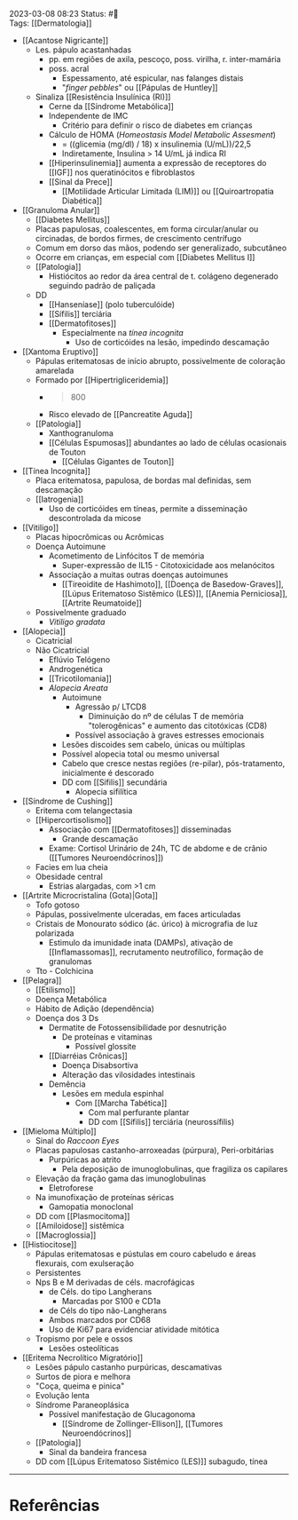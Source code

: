 2023-03-08 08:23
Status: #🌲    
Tags: [[Dermatologia]]
<br/>
- [[Acantose Nigricante]]
	- Les. pápulo acastanhadas
		- pp. em regiões de axila, pescoço, poss. virilha, r. inter-mamária
		- poss. acral
			- Espessamento, até espicular, nas falanges distais
			- "_finger pebbles_" ou [[Pápulas de Huntley]]
	- Sinaliza [[Resistência Insulínica (RI)]]
		- Cerne da [[Síndrome Metabólica]]
		- Independente de IMC
			- Critério para definir o risco de diabetes em crianças
		- Cálculo de HOMA (_Homeostasis Model Metabolic Assesment_)
			- = ((glicemia (mg/dl) / 18) x insulinemia (U/mL))/22,5
			- Indiretamente, Insulina > 14 U/mL já indica RI
		- [[Hiperinsulinemia]] aumenta a expressão de receptores do [[IGF]] nos queratinócitos e fibroblastos
		- [[Sinal da Prece]]
			- [[Motilidade Articular Limitada (LIM)]] ou [[Quiroartropatia Diabética]]
- [[Granuloma Anular]]
	- [[Diabetes Mellitus]]
	- Placas papulosas, coalescentes, em forma circular/anular ou circinadas, de bordos firmes, de crescimento centrífugo
	- Comum em dorso das mãos, podendo ser generalizado, subcutâneo
	- Ocorre em crianças, em especial com [[Diabetes Mellitus I]]
	- [[Patologia]]
		- Histiócitos ao redor da área central de t. colágeno degenerado seguindo padrão de paliçada
	- DD
		- [[Hanseníase]] (polo tuberculóide)
		- [[Sífilis]] terciária
		- [[Dermatofitoses]]
			- Especialmente na _tínea incognita_
				- Uso de corticóides na lesão, impedindo descamação
- [[Xantoma Eruptivo]]
	- Pápulas eritematosas de início abrupto, possivelmente de coloração amarelada
	- Formado por [[Hipertrigliceridemia]]
		- >800
		- Risco elevado de [[Pancreatite Aguda]]
	- [[Patologia]]
		- Xanthogranuloma
		- [[Células Espumosas]] abundantes ao lado de células ocasionais de Touton
			- [[Células Gigantes de Touton]]
- [[Tínea Incognita]]
	- Placa eritematosa, papulosa, de bordas mal definidas, sem descamação
	- [[Iatrogenia]]
		- Uso de corticóides em tíneas, permite a disseminação descontrolada da micose
- [[Vitiligo]]
	- Placas hipocrômicas ou Acrômicas
	- Doença Autoimune
		- Acometimento de Linfócitos T de memória
			- Super-expressão de IL15 - Citotoxicidade aos melanócitos
		- Associação a muitas outras doenças autoimunes
			- [[Tireoidite de Hashimoto]], [[Doença de Basedow-Graves]], [[Lúpus Eritematoso Sistêmico (LES)]], [[Anemia Perniciosa]], [[Artrite Reumatoide]]
	- Possivelmente graduado
		- _Vitiligo gradata_
- [[Alopecia]]
	- Cicatricial
	- Não Cicatricial
		- Eflúvio Telógeno
		- Androgenética
		- [[Tricotilomania]]
		- _Alopecia Areata_
			- Autoimune
				- Agressão p/ LTCD8
					- Diminuição do nº de células T de memória "tolerogênicas" e aumento das citotóxicas (CD8)
				- Possível associação à graves estresses emocionais
			- Lesões discoides sem cabelo, únicas ou múltiplas
			- Possível alopecia total ou mesmo universal
			- Cabelo que cresce nestas regiões (re-pilar), pós-tratamento, inicialmente é descorado
			- DD com [[Sífilis]] secundária
				- Alopecia sifilítica
- [[Síndrome de Cushing]]
	- Eritema com telangectasia
	- [[Hipercortisolismo]]
		- Associação com [[Dermatofitoses]] disseminadas
			- Grande descamação
		- Exame: Cortisol Urinário de 24h, TC de abdome e de crânio ([[Tumores Neuroendócrinos]])
	- Facies em lua cheia
	- Obesidade central
		- Estrias alargadas, com >1 cm
- [[Artrite Microcristalina (Gota)|Gota]]
	- Tofo gotoso
	- Pápulas, possivelmente ulceradas, em faces articuladas 
	- Cristais de Monourato sódico (ác. úrico) à micrografia de luz polarizada
		- Estimulo da imunidade inata (DAMPs), ativação de [[Inflamassomas]], recrutamento neutrofílico, formação de granulomas
	- Tto - Colchicina
- [[Pelagra]]
	- [[Etilismo]]
	- Doença Metabólica
	- Hábito de Adição (dependência)
	- Doença dos 3 Ds
		- Dermatite de Fotossensibilidade por desnutrição
			- De proteínas e vitaminas
				- Possível glossite
		- [[Diarréias Crônicas]]
			- Doença Disabsortiva
			- Alteração das vilosidades intestinais
		- Demência
			- Lesões em medula espinhal
				- Com [[Marcha Tabética]]
					- Com mal perfurante plantar
					- DD com [[Sífilis]] terciária (neurossífilis)
- [[Mieloma Múltiplo]]
	- Sinal do _Raccoon Eyes_
	- Placas papulosas castanho-arroxeadas (púrpura), Peri-orbitárias
		- Purpúricas ao atrito
			- Pela deposição de imunoglobulinas, que fragiliza os capilares
	- Elevação da fração gama das imunoglobulinas
		- Eletroforese
	- Na imunofixação de proteínas séricas
		- Gamopatia monoclonal
	- DD com [[Plasmocitoma]]
	- [[Amiloidose]] sistêmica
	- [[Macroglossia]]
- [[Histiocitose]]
	- Pápulas eritematosas e pústulas em couro cabeludo e áreas flexurais, com exulseração
	- Persistentes
	- Nps B e M derivadas de céls. macrofágicas
		- de Céls. do tipo Langherans
			- Marcadas por S100 e CD1a
		- de Céls do tipo não-Langherans
		- Ambos marcados por CD68
		- Uso de Ki67 para evidenciar atividade mitótica
	- Tropismo por pele e ossos
		- Lesões osteolíticas
- [[Eritema Necrolítico Migratório]]
	- Lesões pápulo castanho purpúricas, descamativas
	- Surtos de piora e melhora
	- "Coça, queima e pinica"
	- Evolução lenta
	- Síndrome Paraneoplásica
		- Possível manifestação de Glucagonoma 
			- [[Síndrome de Zollinger-Ellison]], [[Tumores Neuroendócrinos]]
	- [[Patologia]]
		- Sinal da bandeira francesa
	- DD com [[Lúpus Eritematoso Sistêmico (LES)]] subagudo, tínea
____
# Referências

